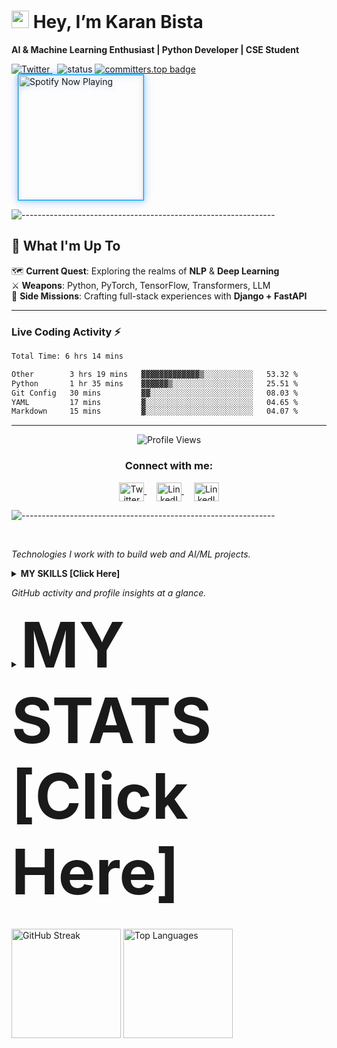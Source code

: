 # <img src="https://raw.githubusercontent.com/Tarikul-Islam-Anik/Animated-Fluent-Emojis/master/Emojis/Hand%20gestures/Waving%20Hand.png" alt="waving hand" width="28" /> Hey, I’m Karan Bista

**AI & Machine Learning Enthusiast | Python Developer | CSE Student**

<p align="left">
  <a href="https://x.com/KaranBista47908?t=G1Smnmd7gAb_4vPBRYeR_Q&s=09">
    <img src="https://img.shields.io/twitter/url?style=social&label=Follow%20%40KaranBista47908&url=https%3A%2F%2Ftwitter.com%2FKaranBista47908" alt="Twitter">
  </a>
  &nbsp;
  <a>
    <img src="https://img.shields.io/endpoint?url=https://raw.githubusercontent.com/kar137/status-badge/main/status.json&rand=123" alt="status">
  </a>
  <a href="https://user-badge.committers.top/nepal/kar137">
  <img src="https://user-badge.committers.top/nepal_private/kar137.svg" alt="committers.top badge">
  </a>
  <br>
  <a href="https://open.spotify.com/user/31uas27hiifg2wmzf6dlamdswygi">
  <img src="https://spotify-github-profile.kittinanx.com/api/view?uid=31uas27hiifg2wmzf6dlamdswygi&cover_image=true&theme=novatorem&bar_color=0066FF&bar_color_cover=true&background_color=ffffff&border_radius=6&border_color=00AAFF" width="200" alt="Spotify Now Playing" style="vertical-align:middle;margin-left:10px;box-shadow:0 0 15px #0066FF33, 0 0 5px #00AAFF55;border:1px solid #00AAFF;filter:drop-shadow(0 2px 4px #0066FF40);transition:all 0.3s ease;">
</a>
</p>

![---------------------------------------------------------------](https://raw.githubusercontent.com/andreasbm/readme/master/assets/lines/rainbow.png)
## 🌟 What I'm Up To

🗺️ **Current Quest**: Exploring the realms of **NLP** & **Deep Learning**  
⚔️ **Weapons**: Python, PyTorch, TensorFlow, Transformers, LLM  
🏰 **Side Missions**: Crafting full-stack experiences with **Django + FastAPI**  

---

### Live Coding Activity ⚡
  
  <!--START_SECTION:waka-->

```txt
Total Time: 6 hrs 14 mins

Other        3 hrs 19 mins   ▓▓▓▓▓▓▓▓▓▓▓▓▓▒░░░░░░░░░░░   53.32 %
Python       1 hr 35 mins    ▓▓▓▓▓▓▒░░░░░░░░░░░░░░░░░░   25.51 %
Git Config   30 mins         ▓▓░░░░░░░░░░░░░░░░░░░░░░░   08.03 %
YAML         17 mins         ▓░░░░░░░░░░░░░░░░░░░░░░░░   04.65 %
Markdown     15 mins         ▓░░░░░░░░░░░░░░░░░░░░░░░░   04.07 %
```

<!--END_SECTION:waka-->


---

<p align="center">
  <img src="https://komarev.com/ghpvc/?username=kar137&color=blue" alt="Profile Views" />
</p>

<div align="center">
<h3>Connect with me:</h3>
<p>
<a href="https://x.com/KaranBista47908" target="_blank">
  <img align="center" src="https://raw.githubusercontent.com/rahuldkjain/github-profile-readme-generator/master/src/images/icons/Social/twitter.svg" alt="Twitter" height="30" width="40" />
</a>&nbsp;&nbsp;&nbsp;
<a href="https://www.linkedin.com/in/karan-bista-6200242a1?utm_source=share&utm_campaign=share_via&utm_content=profile&utm_medium=android_app" target="_blank">
  <img align="center" src="https://raw.githubusercontent.com/rahuldkjain/github-profile-readme-generator/master/src/images/icons/Social/linked-in-alt.svg" alt="LinkedIn" height="30" width="40" />
</a>&nbsp;&nbsp;&nbsp;
<a href="https://www.instagram.com/karan_bista18?igsh=MW1hYXVybjJsOHpscw==" target="_blank">
  <img align="center" src="https://raw.githubusercontent.com/rahuldkjain/github-profile-readme-generator/master/src/images/icons/Social/instagram.svg" alt="LinkedIn" height="30" width="40" />
</a>
</p>
</div>


![---------------------------------------------------------------](https://raw.githubusercontent.com/andreasbm/readme/master/assets/lines/rainbow.png)


<!-- Clear float for layout fix -->

<br clear="left" />

*Technologies I work with to build web and AI/ML projects.*
<details>
  <summary><b>MY SKILLS  [Click Here]</b></summary>
  <div align="center">
    <i>Technologies I work with, ordered by proficiency (highest to lowest)</i>
  </div>
  
  <!-- Languages -->
  <div align="center"><h3>Languages</h3></div>
  <table align="center" width="500px">
    <tbody>
      <tr valign="top">
        <td width="80px" align="center">
          <span><sup><b>Python</b></sup></span><br />
          <img alt="Python" title="Python" width="50px" src="https://cdn.jsdelivr.net/gh/devicons/devicon/icons/python/python-original.svg" />
        </td>
        <td width="80px" align="center">
          <span><sup><b>JavaScript</b></sup></span><br />
          <img alt="JavaScript" title="JavaScript" width="50px" src="https://cdn.jsdelivr.net/gh/devicons/devicon/icons/javascript/javascript-original.svg" />
        </td>
        <td width="80px" align="center">
          <span><sup><b>HTML5</b></sup></span><br />
          <img alt="HTML5" title="HTML5" width="50px" src="https://cdn.jsdelivr.net/gh/devicons/devicon/icons/html5/html5-original.svg" />
        </td>
        <td width="80px" align="center">
          <span><sup><b>CSS3</b></sup></span><br />
          <img alt="CSS3" title="CSS3" width="50px" src="https://cdn.jsdelivr.net/gh/devicons/devicon/icons/css3/css3-original.svg" />
        </td>
        <td width="80px" align="center">
          <span><sup><b>Java</b></sup></span><br />
          <img alt="Java" title="Java" width="50px" src="https://cdn.jsdelivr.net/gh/devicons/devicon/icons/java/java-original.svg" />
        </td>
        <td width="80px" align="center">
          <span><sup><b>Bash</b></sup></span><br />
          <img alt="Bash" title="Bash" width="50px" src="https://cdn.jsdelivr.net/gh/devicons/devicon/icons/bash/bash-original.svg" />
        </td>
      </tr>
    </tbody>
  </table>

  <!-- Web & Backend -->
  <div align="center"><h3>Frameworks & Libraries</h3></div>
  <table align="center" width="500px">
    <tbody>
      <tr valign="top">
        <td width="80px" align="center">
          <span><sup><b>Django</b></sup></span><br />
          <img alt="Django" title="Django" width="50px" src="https://cdn.jsdelivr.net/gh/devicons/devicon/icons/django/django-plain.svg" />
        </td>
        <td width="80px" align="center">
          <span><sup><b>Django REST</b></sup></span><br />
          <img alt="Django REST" title="Django REST Framework" width="50px" src="https://www.django-rest-framework.org/img/logo.png" />
        </td>
        <td width="80px" align="center">
          <span><sup><b>FastAPI</b></sup></span><br />
          <img alt="FastAPI" title="FastAPI" width="50px" src="https://cdn.jsdelivr.net/gh/devicons/devicon/icons/fastapi/fastapi-original.svg" />
        </td>
        <td width="80px" align="center">
          <span><sup><b>Flask</b></sup></span><br />
          <img alt="Flask" title="Flask" width="50px" src="https://cdn.jsdelivr.net/gh/devicons/devicon/icons/flask/flask-original.svg" />
        </td>
        <td width="80px" align="center">
          <span><sup><b>Tailwind</b></sup></span><br />
          <img alt="Tailwind" title="Tailwind" width="50px" src="https://cdn.jsdelivr.net/gh/devicons/devicon/icons/tailwindcss/tailwindcss-original.svg" />
        </td>
      </tr>
      <tr valign="top">
        <td width="80px" align="center">
          <span><sup><b>Bootstrap</b></sup></span><br />
          <img alt="Bootstrap" title="Bootstrap" width="50px" src="https://cdn.jsdelivr.net/gh/devicons/devicon/icons/bootstrap/bootstrap-original.svg" />
        </td>
        <td width="80px" align="center">
          <span><sup><b>Streamlit</b></sup></span><br />
          <img alt="Streamlit" title="Streamlit" width="50px" src="https://streamlit.io/images/brand/streamlit-mark-color.svg" />
        </td>
      </tr>
    </tbody>
  </table>

  <!-- Databases -->
  <div align="center"><h3>Databases</h3></div>
  <table align="center" width="400px">
    <tbody>
      <tr valign="top">
        <td width="80px" align="center">
          <span><sup><b>PostgreSQL</b></sup></span><br />
          <img alt="PostgreSQL" title="PostgreSQL" width="50px" src="https://cdn.jsdelivr.net/gh/devicons/devicon/icons/postgresql/postgresql-original.svg" />
        </td>
        <td width="80px" align="center">
          <span><sup><b>MySQL</b></sup></span><br />
          <img alt="MySQL" title="MySQL" width="50px" src="https://cdn.jsdelivr.net/gh/devicons/devicon/icons/mysql/mysql-original.svg" />
        </td>
        <td width="80px" align="center">
          <span><sup><b>SQLite</b></sup></span><br />
          <img alt="SQLite" title="SQLite" width="50px" src="https://cdn.jsdelivr.net/gh/devicons/devicon/icons/sqlite/sqlite-original.svg" />
        </td>
      </tr>
    </tbody>
  </table>

  <!-- Data Science -->
  <div align="center"><h3>Data Science</h3></div>
  <table align="center" width="500px">
    <tbody>
      <tr valign="top">
        <td width="80px" align="center">
          <span><sup><b>Pandas</b></sup></span><br />
          <img alt="Pandas" title="Pandas" width="50px" src="https://cdn.jsdelivr.net/gh/devicons/devicon/icons/pandas/pandas-original.svg" />
        </td>
        <td width="80px" align="center">
          <span><sup><b>Jupyter</b></sup></span><br />
          <img alt="Jupyter" title="Jupyter" width="50px" src="https://cdn.jsdelivr.net/gh/devicons/devicon/icons/jupyter/jupyter-original.svg" />
        </td>
        <td width="80px" align="center">
          <span><sup><b>NumPy</b></sup></span><br />
          <img alt="NumPy" title="NumPy" width="50px" src="https://cdn.jsdelivr.net/gh/devicons/devicon/icons/numpy/numpy-original.svg" />
        </td>
        <td width="80px" align="center">
          <span><sup><b>scikit-learn</b></sup></span><br />
          <img alt="scikit-learn" title="scikit-learn" width="50px" src="https://upload.wikimedia.org/wikipedia/commons/0/05/Scikit_learn_logo_small.svg" />
        </td>
      </tr>
    </tbody>
  </table>

  <!-- DevOps & Tools -->
  <div align="center"><h3>DevOps & Tools</h3></div>
  <table align="center" width="500px">
    <tbody>
      <tr valign="top">
        <td width="80px" align="center">
          <span><sup><b>Docker</b></sup></span><br />
          <img alt="Docker" title="Docker" width="50px" src="https://cdn.jsdelivr.net/gh/devicons/devicon/icons/docker/docker-original.svg" />
        </td>
        <td width="80px" align="center">
          <span><sup><b>Git</b></sup></span><br />
          <img alt="Git" title="Git" width="50px" src="https://cdn.jsdelivr.net/gh/devicons/devicon/icons/git/git-original.svg" />
        </td>
        <td width="80px" align="center">
          <span><sup><b>GitHub</b></sup></span><br />
          <img alt="GitHub" title="GitHub" width="50px" src="https://cdn.jsdelivr.net/gh/devicons/devicon/icons/github/github-original.svg" />
        </td>
        <td width="80px" align="center">
          <span><sup><b>Postman</b></sup></span><br />
          <img alt="Postman" title="Postman" width="50px" src="https://www.vectorlogo.zone/logos/getpostman/getpostman-icon.svg" />
        </td>
        <td width="80px" align="center">
          <span><sup><b>Anaconda</b></sup></span><br />
          <img alt="Anaconda" title="Anaconda" width="50px" src="https://cdn.jsdelivr.net/gh/devicons/devicon/icons/anaconda/anaconda-original.svg" />
        </td>
      </tr>
    </tbody>
  </table>

  <!-- IDEs -->
  <div align="center"><h3>IDEs & Code Editors</h3></div>
  <table align="center" width="500px">
    <tbody>
      <tr valign="top">
        <td width="80px" align="center">
          <span><sup><b>VS Code</b></sup></span><br />
          <img alt="VS Code" title="VS Code" width="50px" src="https://cdn.jsdelivr.net/gh/devicons/devicon/icons/vscode/vscode-original.svg" />
        </td>
        <td width="80px" align="center">
          <span><sup><b>PyCharm</b></sup></span><br />
          <img alt="PyCharm" title="PyCharm" width="50px" src="https://cdn.jsdelivr.net/gh/devicons/devicon/icons/pycharm/pycharm-original.svg" />
        </td>
        <td width="80px" align="center">
          <span><sup><b>NetBeans</b></sup></span><br />
          <img alt="NetBeans" title="NetBeans" width="50px" src="https://upload.wikimedia.org/wikipedia/commons/9/98/Apache_NetBeans_Logo.svg" />
        </td>
        <td width="80px" align="center">
          <span><sup><b>Visual Studio</b></sup></span><br />
          <img alt="Visual Studio" title="Visual Studio" width="50px" src="https://cdn.jsdelivr.net/gh/devicons/devicon/icons/visualstudio/visualstudio-plain.svg" />
        </td>
      </tr>
    </tbody>
  </table>

  <!-- Operating Systems -->
  <div align="center"><h3>Operating Systems</h3></div>
  <table align="center" width="300px">
    <tbody>
      <tr valign="top">
        <td width="80px" align="center">
          <span><sup><b>Windows</b></sup></span><br />
          <img alt="Windows" title="Windows" width="50px" src="https://cdn.jsdelivr.net/gh/devicons/devicon/icons/windows8/windows8-original.svg" />
        </td>
        <td width="80px" align="center">
          <span><sup><b>Linux</b></sup></span><br />
          <img alt="Linux" title="Linux" width="50px" src="https://cdn.jsdelivr.net/gh/devicons/devicon/icons/linux/linux-original.svg" />
        </td>
      </tr>
    </tbody>
  </table>
</details>

*GitHub activity and profile insights at a glance.*

<details>
  <summary><b><span style="font-size: 100px;">MY STATS  [Click Here]</span></b></summary>

<div align="center">
<!-- Stats Grid -->
<div style="display: grid; grid-template-columns: repeat(2, 1fr); gap: 1rem; margin-bottom: 1rem;">
  <!-- GitHub Stats -->
  <img height="175px" alt="GitHub Stats" src="https://github-readme-stats.vercel.app/api?username=kar137&show_icons=true&theme=radical&bg_color=0d1117&title_color=ff79c6&icon_color=bd93f9&text_color=f8f8f2&border_color=44475a&count_private=true" />

  
  <!-- Activity Graph -->
  <img height="200px" alt="Activity Graph" src="https://github-readme-activity-graph.vercel.app/graph?username=kar137&theme=react-dark&bg_color=0d1117&title_color=ff79c6&color=bd93f9&line=ff79c6&point=f8f8f2" />
</div>

<!-- Trophies -->
<h3>🏆 GitHub Trophies</h3>
<img src="https://github-profile-trophy.vercel.app/?username=kar137&theme=radical&no-frame=false&no-bg=false&margin-w=4" alt="GitHub Trophies" />
</details>
<br>
<p align="left">
  <img height="175px" alt="GitHub Streak" src="https://github-readme-streak-stats.herokuapp.com/?user=kar137&theme=radical&background=0d1117&ring=ff79c6&fire=ff79c6&currStreakNum=f8f8f2&sideNums=bd93f9&sideLabels=f8f8f2&dates=6272a4" />
  <img height="175px" alt="Top Languages" src="https://github-readme-stats.vercel.app/api/top-langs/?username=kar137&layout=compact&theme=radical&bg_color=0d1117&title_color=ff79c6&text_color=f8f8f2&border_color=44475a&hide=html,css" />
</p>

